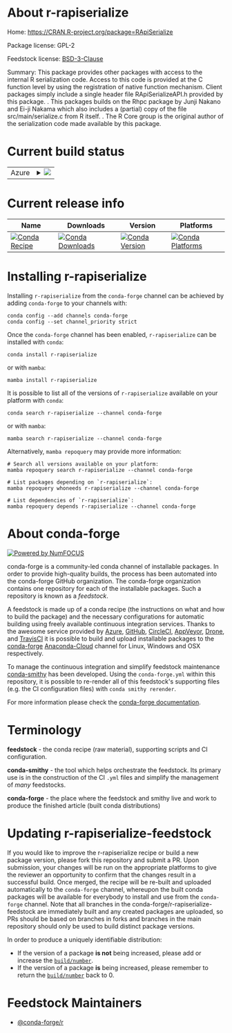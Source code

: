 About r-rapiserialize
=====================

Home: https://CRAN.R-project.org/package=RApiSerialize

Package license: GPL-2

Feedstock license: [BSD-3-Clause](https://github.com/conda-forge/r-rapiserialize-feedstock/blob/main/LICENSE.txt)

Summary: This package provides other packages with access to the internal R serialization code. Access to this code is provided at the C function level by using the registration of native function mechanism. Client packages simply include a single header file RApiSerializeAPI.h provided by this package. . This packages builds on the Rhpc package by Junji Nakano and Ei-ji Nakama which also includes a (partial) copy of the file src/main/serialize.c from R itself. . The R Core group is the original author of the serialization code made available by this package.

Current build status
====================


<table>
    
  <tr>
    <td>Azure</td>
    <td>
      <details>
        <summary>
          <a href="https://dev.azure.com/conda-forge/feedstock-builds/_build/latest?definitionId=9051&branchName=main">
            <img src="https://dev.azure.com/conda-forge/feedstock-builds/_apis/build/status/r-rapiserialize-feedstock?branchName=main">
          </a>
        </summary>
        <table>
          <thead><tr><th>Variant</th><th>Status</th></tr></thead>
          <tbody><tr>
              <td>linux_64_r_base4.0</td>
              <td>
                <a href="https://dev.azure.com/conda-forge/feedstock-builds/_build/latest?definitionId=9051&branchName=main">
                  <img src="https://dev.azure.com/conda-forge/feedstock-builds/_apis/build/status/r-rapiserialize-feedstock?branchName=main&jobName=linux&configuration=linux_64_r_base4.0" alt="variant">
                </a>
              </td>
            </tr><tr>
              <td>linux_64_r_base4.1</td>
              <td>
                <a href="https://dev.azure.com/conda-forge/feedstock-builds/_build/latest?definitionId=9051&branchName=main">
                  <img src="https://dev.azure.com/conda-forge/feedstock-builds/_apis/build/status/r-rapiserialize-feedstock?branchName=main&jobName=linux&configuration=linux_64_r_base4.1" alt="variant">
                </a>
              </td>
            </tr><tr>
              <td>osx_64_r_base4.0</td>
              <td>
                <a href="https://dev.azure.com/conda-forge/feedstock-builds/_build/latest?definitionId=9051&branchName=main">
                  <img src="https://dev.azure.com/conda-forge/feedstock-builds/_apis/build/status/r-rapiserialize-feedstock?branchName=main&jobName=osx&configuration=osx_64_r_base4.0" alt="variant">
                </a>
              </td>
            </tr><tr>
              <td>osx_64_r_base4.1</td>
              <td>
                <a href="https://dev.azure.com/conda-forge/feedstock-builds/_build/latest?definitionId=9051&branchName=main">
                  <img src="https://dev.azure.com/conda-forge/feedstock-builds/_apis/build/status/r-rapiserialize-feedstock?branchName=main&jobName=osx&configuration=osx_64_r_base4.1" alt="variant">
                </a>
              </td>
            </tr><tr>
              <td>win_64_r_base4.0</td>
              <td>
                <a href="https://dev.azure.com/conda-forge/feedstock-builds/_build/latest?definitionId=9051&branchName=main">
                  <img src="https://dev.azure.com/conda-forge/feedstock-builds/_apis/build/status/r-rapiserialize-feedstock?branchName=main&jobName=win&configuration=win_64_r_base4.0" alt="variant">
                </a>
              </td>
            </tr><tr>
              <td>win_64_r_base4.1</td>
              <td>
                <a href="https://dev.azure.com/conda-forge/feedstock-builds/_build/latest?definitionId=9051&branchName=main">
                  <img src="https://dev.azure.com/conda-forge/feedstock-builds/_apis/build/status/r-rapiserialize-feedstock?branchName=main&jobName=win&configuration=win_64_r_base4.1" alt="variant">
                </a>
              </td>
            </tr>
          </tbody>
        </table>
      </details>
    </td>
  </tr>
</table>

Current release info
====================

| Name | Downloads | Version | Platforms |
| --- | --- | --- | --- |
| [![Conda Recipe](https://img.shields.io/badge/recipe-r--rapiserialize-green.svg)](https://anaconda.org/conda-forge/r-rapiserialize) | [![Conda Downloads](https://img.shields.io/conda/dn/conda-forge/r-rapiserialize.svg)](https://anaconda.org/conda-forge/r-rapiserialize) | [![Conda Version](https://img.shields.io/conda/vn/conda-forge/r-rapiserialize.svg)](https://anaconda.org/conda-forge/r-rapiserialize) | [![Conda Platforms](https://img.shields.io/conda/pn/conda-forge/r-rapiserialize.svg)](https://anaconda.org/conda-forge/r-rapiserialize) |

Installing r-rapiserialize
==========================

Installing `r-rapiserialize` from the `conda-forge` channel can be achieved by adding `conda-forge` to your channels with:

```
conda config --add channels conda-forge
conda config --set channel_priority strict
```

Once the `conda-forge` channel has been enabled, `r-rapiserialize` can be installed with `conda`:

```
conda install r-rapiserialize
```

or with `mamba`:

```
mamba install r-rapiserialize
```

It is possible to list all of the versions of `r-rapiserialize` available on your platform with `conda`:

```
conda search r-rapiserialize --channel conda-forge
```

or with `mamba`:

```
mamba search r-rapiserialize --channel conda-forge
```

Alternatively, `mamba repoquery` may provide more information:

```
# Search all versions available on your platform:
mamba repoquery search r-rapiserialize --channel conda-forge

# List packages depending on `r-rapiserialize`:
mamba repoquery whoneeds r-rapiserialize --channel conda-forge

# List dependencies of `r-rapiserialize`:
mamba repoquery depends r-rapiserialize --channel conda-forge
```


About conda-forge
=================

[![Powered by
NumFOCUS](https://img.shields.io/badge/powered%20by-NumFOCUS-orange.svg?style=flat&colorA=E1523D&colorB=007D8A)](https://numfocus.org)

conda-forge is a community-led conda channel of installable packages.
In order to provide high-quality builds, the process has been automated into the
conda-forge GitHub organization. The conda-forge organization contains one repository
for each of the installable packages. Such a repository is known as a *feedstock*.

A feedstock is made up of a conda recipe (the instructions on what and how to build
the package) and the necessary configurations for automatic building using freely
available continuous integration services. Thanks to the awesome service provided by
[Azure](https://azure.microsoft.com/en-us/services/devops/), [GitHub](https://github.com/),
[CircleCI](https://circleci.com/), [AppVeyor](https://www.appveyor.com/),
[Drone](https://cloud.drone.io/welcome), and [TravisCI](https://travis-ci.com/)
it is possible to build and upload installable packages to the
[conda-forge](https://anaconda.org/conda-forge) [Anaconda-Cloud](https://anaconda.org/)
channel for Linux, Windows and OSX respectively.

To manage the continuous integration and simplify feedstock maintenance
[conda-smithy](https://github.com/conda-forge/conda-smithy) has been developed.
Using the ``conda-forge.yml`` within this repository, it is possible to re-render all of
this feedstock's supporting files (e.g. the CI configuration files) with ``conda smithy rerender``.

For more information please check the [conda-forge documentation](https://conda-forge.org/docs/).

Terminology
===========

**feedstock** - the conda recipe (raw material), supporting scripts and CI configuration.

**conda-smithy** - the tool which helps orchestrate the feedstock.
                   Its primary use is in the construction of the CI ``.yml`` files
                   and simplify the management of *many* feedstocks.

**conda-forge** - the place where the feedstock and smithy live and work to
                  produce the finished article (built conda distributions)


Updating r-rapiserialize-feedstock
==================================

If you would like to improve the r-rapiserialize recipe or build a new
package version, please fork this repository and submit a PR. Upon submission,
your changes will be run on the appropriate platforms to give the reviewer an
opportunity to confirm that the changes result in a successful build. Once
merged, the recipe will be re-built and uploaded automatically to the
`conda-forge` channel, whereupon the built conda packages will be available for
everybody to install and use from the `conda-forge` channel.
Note that all branches in the conda-forge/r-rapiserialize-feedstock are
immediately built and any created packages are uploaded, so PRs should be based
on branches in forks and branches in the main repository should only be used to
build distinct package versions.

In order to produce a uniquely identifiable distribution:
 * If the version of a package **is not** being increased, please add or increase
   the [``build/number``](https://docs.conda.io/projects/conda-build/en/latest/resources/define-metadata.html#build-number-and-string).
 * If the version of a package **is** being increased, please remember to return
   the [``build/number``](https://docs.conda.io/projects/conda-build/en/latest/resources/define-metadata.html#build-number-and-string)
   back to 0.

Feedstock Maintainers
=====================

* [@conda-forge/r](https://github.com/conda-forge/r/)

